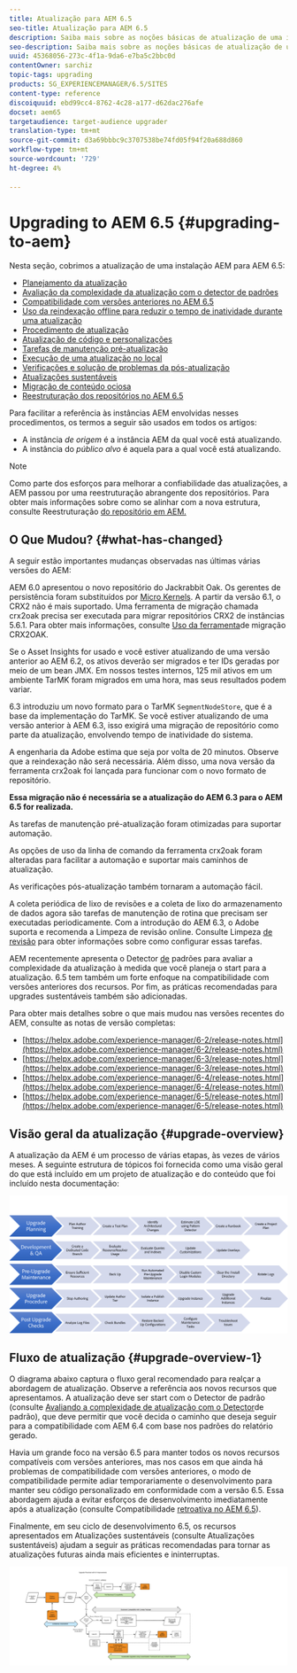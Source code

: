 ```yaml
---
title: Atualização para AEM 6.5
seo-title: Atualização para AEM 6.5
description: Saiba mais sobre as noções básicas de atualização de uma instalação de AEM mais antiga para a AEM 6.5.
seo-description: Saiba mais sobre as noções básicas de atualização de uma instalação de AEM mais antiga para a AEM 6.5.
uuid: 45368056-273c-4f1a-9da6-e7ba5c2bbc0d
contentOwner: sarchiz
topic-tags: upgrading
products: SG_EXPERIENCEMANAGER/6.5/SITES
content-type: reference
discoiquuid: ebd99cc4-8762-4c28-a177-d62dac276afe
docset: aem65
targetaudience: target-audience upgrader
translation-type: tm+mt
source-git-commit: d3a69bbbc9c3707538be74fd05f94f20a688d860
workflow-type: tm+mt
source-wordcount: '729'
ht-degree: 4%

---
```



# Upgrading to AEM 6.5 {#upgrading-to-aem}

Nesta seção, cobrimos a atualização de uma instalação AEM para AEM 6.5:

* [Planejamento da atualização](/help/sites-deploying/upgrade-planning.md)
* [Avaliação da complexidade da atualização com o detector de padrões](/help/sites-deploying/pattern-detector.md)
* [Compatibilidade com versões anteriores no AEM 6.5](/help/sites-deploying/backward-compatibility.md)
* [Uso da reindexação offline para reduzir o tempo de inatividade durante uma atualização](/help/sites-deploying/upgrade-offline-reindexing.md)
* [Procedimento de atualização](/help/sites-deploying/upgrade-procedure.md)
* [Atualização de código e personalizações](/help/sites-deploying/upgrading-code-and-customizations.md)
* [Tarefas de manutenção pré-atualização](/help/sites-deploying/pre-upgrade-maintenance-tasks.md)
* [Execução de uma atualização no local](/help/sites-deploying/in-place-upgrade.md)
* [Verificações e solução de problemas da pós-atualização](/help/sites-deploying/post-upgrade-checks-and-troubleshooting.md)
* [Atualizações sustentáveis](/help/sites-deploying/sustainable-upgrades.md)
* [Migração de conteúdo ociosa](/help/sites-deploying/lazy-content-migration.md)
* [Reestruturação dos repositórios no AEM 6.5](/help/sites-deploying/repository-restructuring.md)

Para facilitar a referência às instâncias AEM envolvidas nesses procedimentos, os termos a seguir são usados em todos os artigos:

* A instância *de origem* é a instância AEM da qual você está atualizando.
* A instância do *público alvo* é aquela para a qual você está atualizando.

>[!NOTE]
>
>Como parte dos esforços para melhorar a confiabilidade das atualizações, a AEM passou por uma reestruturação abrangente dos repositórios. Para obter mais informações sobre como se alinhar com a nova estrutura, consulte Reestruturação [do repositório em AEM.](/help/sites-deploying/repository-restructuring.md)

## O Que Mudou? {#what-has-changed}

A seguir estão importantes mudanças observadas nas últimas várias versões do AEM:

AEM 6.0 apresentou o novo repositório do Jackrabbit Oak. Os gerentes de persistência foram substituídos por [Micro Kernels](/help/sites-deploying/platform.md#contentbody_title_4). A partir da versão 6.1, o CRX2 não é mais suportado. Uma ferramenta de migração chamada crx2oak precisa ser executada para migrar repositórios CRX2 de instâncias 5.6.1. Para obter mais informações, consulte [Uso da ferramenta](/help/sites-deploying/using-crx2oak.md)de migração CRX2OAK.

Se o Asset Insights for usado e você estiver atualizando de uma versão anterior ao AEM 6.2, os ativos deverão ser migrados e ter IDs geradas por meio de um bean JMX. Em nossos testes internos, 125 mil ativos em um ambiente TarMK foram migrados em uma hora, mas seus resultados podem variar.

6.3 introduziu um novo formato para o TarMK `SegmentNodeStore`, que é a base da implementação do TarMK. Se você estiver atualizando de uma versão anterior à AEM 6.3, isso exigirá uma migração de repositório como parte da atualização, envolvendo tempo de inatividade do sistema.

A engenharia da Adobe estima que seja por volta de 20 minutos. Observe que a reindexação não será necessária. Além disso, uma nova versão da ferramenta crx2oak foi lançada para funcionar com o novo formato de repositório.

**Essa migração não é necessária se a atualização do AEM 6.3 para o AEM 6.5 for realizada.**

As tarefas de manutenção pré-atualização foram otimizadas para suportar automação.

As opções de uso da linha de comando da ferramenta crx2oak foram alteradas para facilitar a automação e suportar mais caminhos de atualização.

As verificações pós-atualização também tornaram a automação fácil.

A coleta periódica de lixo de revisões e a coleta de lixo do armazenamento de dados agora são tarefas de manutenção de rotina que precisam ser executadas periodicamente. Com a introdução do AEM 6.3, o Adobe suporta e recomenda a Limpeza de revisão online. Consulte Limpeza [de revisão](/help/sites-deploying/revision-cleanup.md) para obter informações sobre como configurar essas tarefas.

AEM recentemente apresenta o Detector [de](/help/sites-deploying/pattern-detector.md) padrões para avaliar a complexidade da atualização à medida que você planeja o start para a atualização. 6.5 tem também um forte enfoque na compatibilidade [](/help/sites-deploying/backward-compatibility.md) com versões anteriores dos recursos. Por fim, as práticas recomendadas para upgrades [](/help/sites-deploying/sustainable-upgrades.md) sustentáveis também são adicionadas.

Para obter mais detalhes sobre o que mais mudou nas versões recentes do AEM, consulte as notas de versão completas:

* [https://helpx.adobe.com/experience-manager/6-2/release-notes.html](https://helpx.adobe.com/experience-manager/6-2/release-notes.html)
* [https://helpx.adobe.com/experience-manager/6-3/release-notes.html](https://helpx.adobe.com/experience-manager/6-3/release-notes.html)
* [https://helpx.adobe.com/experience-manager/6-4/release-notes.html](https://helpx.adobe.com/experience-manager/6-4/release-notes.html)
* [https://helpx.adobe.com/experience-manager/6-5/release-notes.html](https://helpx.adobe.com/experience-manager/6-5/release-notes.html)

## Visão geral da atualização {#upgrade-overview}

A atualização da AEM é um processo de várias etapas, às vezes de vários meses. A seguinte estrutura de tópicos foi fornecida como uma visão geral do que está incluído em um projeto de atualização e do conteúdo que foi incluído nesta documentação:

![screen_shot_2018-03-30at80708am](assets/screen_shot_2018-03-30at80708am.png)

## Fluxo de atualização {#upgrade-overview-1}

O diagrama abaixo captura o fluxo geral recomendado para realçar a abordagem de atualização. Observe a referência aos novos recursos que apresentamos. A atualização deve ser start com o Detector de padrão (consulte [Avaliando a complexidade de atualização com o Detector](/help/sites-deploying/pattern-detector.md)de padrão), que deve permitir que você decida o caminho que deseja seguir para a compatibilidade com AEM 6.4 com base nos padrões do relatório gerado.

Havia um grande foco na versão 6.5 para manter todos os novos recursos compatíveis com versões anteriores, mas nos casos em que ainda há problemas de compatibilidade com versões anteriores, o modo de compatibilidade permite adiar temporariamente o desenvolvimento para manter seu código personalizado em conformidade com a versão 6.5. Essa abordagem ajuda a evitar esforços de desenvolvimento imediatamente após a atualização (consulte Compatibilidade [retroativa no AEM 6.5](/help/sites-deploying/backward-compatibility.md)).

Finalmente, em seu ciclo de desenvolvimento 6.5, os recursos apresentados em Atualizações sustentáveis (consulte Atualizações [](/help/sites-deploying/sustainable-upgrades.md)sustentáveis) ajudam a seguir as práticas recomendadas para tornar as atualizações futuras ainda mais eficientes e ininterruptas.

![6_4_upgrade_overviewfluxograma-newpage3](assets/6_4_upgrade_overviewflowchart-newpage3.png)

